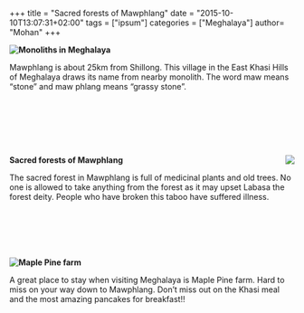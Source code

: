 +++
title = "Sacred forests of Mawphlang"
date = "2015-10-10T13:07:31+02:00"
tags = ["ipsum"]
categories = ["Meghalaya"]
author= "Mohan"
+++



<img class= "blogimg" style="float: left" src="/img/blog/mawphlang/monolith meghlaya.jpg">
<b>Monoliths in Meghalaya</b>

Mawphlang is about 25km from Shillong. This village in the East Khasi Hills of Meghalaya draws its name from nearby monolith. The word maw means “stone” and maw phlang means “grassy stone”.
 
<br><br><br><br><br>


<img class= "blogimg" style="float: right" src="/img/blog/mawphlang/Sacred forest of Mawphlang.jpg">
<b>Sacred forests of Mawphlang</b>

The sacred forest in Mawphlang is full of medicinal plants and old trees. No one is allowed to take anything from the forest as it may upset Labasa the forest deity. People who have broken this taboo have suffered illness.

<br><br><br><br><br>
<img class= "blogimg" style="float: left" src="/img/blog/mawphlang/Maple Pine farm.jpg">
<b>Maple Pine farm</b>


A great place to stay when visiting Meghalaya is Maple Pine farm. Hard to miss on your way down to Mawphlang. Don’t miss out on the Khasi meal and the most amazing pancakes for breakfast!!
